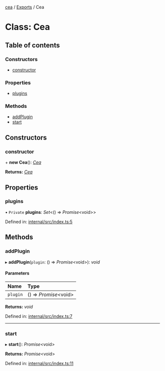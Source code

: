 [cea](../README.md) / [Exports](../modules.md) / Cea

# Class: Cea

## Table of contents

### Constructors

- [constructor](cea.md#constructor)

### Properties

- [plugins](cea.md#plugins)

### Methods

- [addPlugin](cea.md#addplugin)
- [start](cea.md#start)

## Constructors

### constructor

\+ **new Cea**(): [*Cea*](cea.md)

**Returns:** [*Cea*](cea.md)

## Properties

### plugins

• `Private` **plugins**: *Set*<() => *Promise*<void\>\>

Defined in: [internal/src/index.ts:5](https://github.com/beetcb/cea/blob/48b4d03/internal/src/index.ts#L5)

## Methods

### addPlugin

▸ **addPlugin**(`plugin`: () => *Promise*<void\>): *void*

#### Parameters

| Name | Type |
| :------ | :------ |
| `plugin` | () => *Promise*<void\> |

**Returns:** *void*

Defined in: [internal/src/index.ts:7](https://github.com/beetcb/cea/blob/48b4d03/internal/src/index.ts#L7)

___

### start

▸ **start**(): *Promise*<void\>

**Returns:** *Promise*<void\>

Defined in: [internal/src/index.ts:11](https://github.com/beetcb/cea/blob/48b4d03/internal/src/index.ts#L11)
